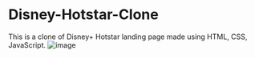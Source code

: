 # Disney-Hotstar-Clone
This is a clone of Disney+ Hotstar landing page made using HTML, CSS, JavaScript.
![image](https://user-images.githubusercontent.com/95010701/177200563-48fb0d96-b71f-452b-bbf6-c8464540ba47.png)
